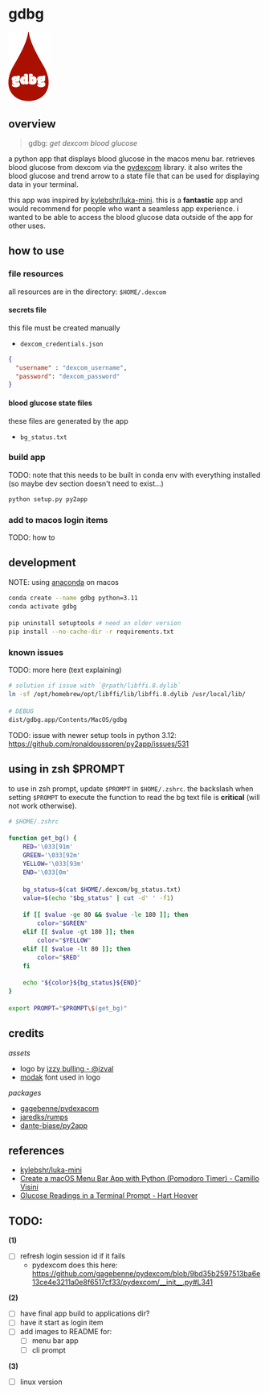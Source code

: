 # gdbg  

<img 
  src="assets/gdbg_logo.png" 
  width="80"
  alt="red blood drop with text 'gdbg' centered"
/>

## overview

> gdbg: *get dexcom blood glucose*

a python app that displays blood glucose in the macos menu bar. retrieves blood glucose from dexcom via the [pydexcom](https://github.com/gagebenne/pydexcom) library. it also writes the blood glucose and trend arrow to a state file that can be used for displaying data in your terminal.

this app was inspired by [kylebshr/luka-mini](https://github.com/kylebshr/luka-mini/tree/main). this is a __fantastic__ app and would recommend for people who want a seamless app experience. i wanted to be able to access the blood glucose data outside of the app for other uses.

## how to use

### file resources

all resources are in the directory: `$HOME/.dexcom`

#### secrets file

this file must be created manually

* `dexcom_credentials.json`

```json
{
  "username" : "dexcom_username",
  "password": "dexcom_password"
}
```

#### blood glucose state files

these files are generated by the app

* `bg_status.txt`

### build app

TODO: note that this needs to be built in conda env with everything installed (so maybe dev section doesn't need to exist...)

```sh
python setup.py py2app
```

### add to macos login items

TODO: how to

## development

NOTE: using [anaconda](https://gist.github.com/ryanorsinger/7d89ad58901b5590ec3e1f23d7b9f887) on macos

```sh
conda create --name gdbg python=3.11
conda activate gdbg  

pip uninstall setuptools # need an older version
pip install --no-cache-dir -r requirements.txt 
```

### known issues

TODO: more here (text explaining)

```sh
# solution if issue with `@rpath/libffi.8.dylib`
ln -sf /opt/homebrew/opt/libffi/lib/libffi.8.dylib /usr/local/lib/

# DEBUG
dist/gdbg.app/Contents/MacOS/gdbg
```

TODO: issue with newer setup tools in python 3.12: https://github.com/ronaldoussoren/py2app/issues/531

## using in zsh $PROMPT

to use in zsh prompt, update `$PROMPT` in `$HOME/.zshrc`. the backslash when setting `$PROMPT` to execute the function to read the bg text file is __critical__ (will not work otherwise).

```sh
# $HOME/.zshrc

function get_bg() {
    RED='\033[91m'
    GREEN='\033[92m'
    YELLOW='\033[93m'
    END='\033[0m'

    bg_status=$(cat $HOME/.dexcom/bg_status.txt)
    value=$(echo "$bg_status" | cut -d' ' -f1)

    if [[ $value -ge 80 && $value -le 180 ]]; then
        color="$GREEN"
    elif [[ $value -gt 180 ]]; then
        color="$YELLOW"
    elif [[ $value -lt 80 ]]; then
        color="$RED"
    fi

    echo "${color}${bg_status}${END}"
}

export PROMPT="$PROMPT\$(get_bg)"
```

## credits

*assets*

* logo by [izzy bulling - @izval](https://www.instagram.com/izval/)
* [modak](https://github.com/EkType/Modak) font used in logo

*packages*

* [gagebenne/pydexacom](https://github.com/gagebenne/pydexcom)
* [jaredks/rumps](https://github.com/jaredks/rumps)
* [dante-biase/py2app](https://github.com/dante-biase/py2app)

## references

* [kylebshr/luka-mini](https://github.com/kylebshr/luka-mini/tree/main)
* [Create a macOS Menu Bar App with Python (Pomodoro Timer) - Camillo Visini](https://camillovisini.com/coding/create-macos-menu-bar-app-pomodoro)
* [Glucose Readings in a Terminal Prompt - Hart Hoover](https://harthoover.com/glucose-readings-in-a-terminal-prompt/)

## TODO:

__(1)__

* [ ] refresh login session id if it fails
  * pydexcom does this here: https://github.com/gagebenne/pydexcom/blob/9bd35b2597513ba6e13ce4e3211a0e8f6517cf33/pydexcom/__init__.py#L341 

__(2)__

* [ ] have final app build to applications dir?
* [ ] have it start as login item
* [ ] add images to README for:
  * [ ] menu bar app
  * [ ] cli prompt

__(3)__

* [ ] linux version

